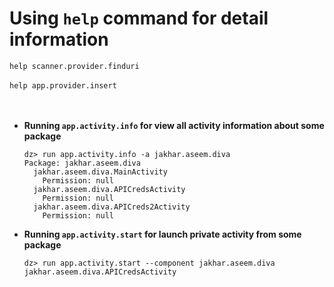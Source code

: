 # Using `help` command for detail information #
    
```help scanner.provider.finduri```
</br>
</br>
```help app.provider.insert```
</br></br></br>
* **Running `app.activity.info` for view all activity information about some package**

    ```    
    dz> run app.activity.info -a jakhar.aseem.diva
    Package: jakhar.aseem.diva
      jakhar.aseem.diva.MainActivity
        Permission: null
      jakhar.aseem.diva.APICredsActivity
        Permission: null
      jakhar.aseem.diva.APICreds2Activity
        Permission: null
    ```    

* **Running `app.activity.start` for launch private activity from some package**

    ```
    dz> run app.activity.start --component jakhar.aseem.diva jakhar.aseem.diva.APICredsActivity
    ```
